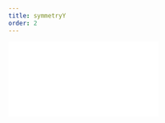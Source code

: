 ```yaml
---
title: symmetryY
order: 2
---
```


<embed src="@/docs/manual/core/transform/symmetryY.zh.md"></embed>
